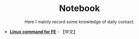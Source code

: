 <h1 align="center">Notebook</h1>
<p align="center">
Here I mainly record some knowledge of daily contact.
</p>

- [**Linux command for FE**](./notebook/LinuxCommandForFE.md) - 【中文】